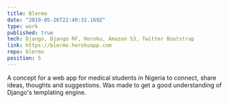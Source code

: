 ```yaml
---
title: Blermo
date: "2019-05-26T22:40:32.169Z"
type: work
published: true
tech: Django, Django RF, Heroku, Amazon S3, Twitter Bootstrap
link: https://blermo.herokuapp.com
repo: blermo
position: 5
---
```


A concept for a web app for medical students in Nigeria to connect, share ideas, thoughts and suggestions. Was made to get a good understanding of Django's templating engine.
